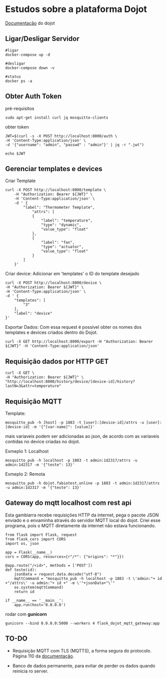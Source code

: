 # Estudos sobre a plataforma Dojot

[Documentação](https://dojotdocs.readthedocs.io/_/downloads/dojotdocs-ptbr/pt_BR/latest/pdf/) do dojot





## Ligar/Desligar Servidor

```
#ligar
docker-compose up -d

#desligar
docker-compose down -v

#status
docker ps -a
```





## Obter Auth Token

pré-requisitos
```
sudo apt-get install curl jq mosquitto-clients
```

obter token
```
JWT=$(curl -s -X POST http://localhost:8000/auth \
-H 'Content-Type:application/json' \
-d '{"username": "admin", "passwd" : "admin"}' | jq -r ".jwt")

echo $JWT
```





## Gerenciar templates e devices

Criar Template
```
curl -X POST http://localhost:8000/template \
    -H "Authorization: Bearer ${JWT}" \
    -H 'Content-Type:application/json' \
    -d ' {
        "label": "Thermometer Template",
            "attrs": [
            {
                "label": "temperature",
                "type": "dynamic",
                "value_type": "float"
            },
            {
                "label": "fan",
                "type": "actuator",
                "value_type": "float"
            }
        ]
    }'
```

Criar device: Adicionar em 'templates' o ID do template desejado
```
curl -X POST http://localhost:8000/device \
-H "Authorization: Bearer ${JWT}" \
-H 'Content-Type:application/json' \
-d ' {
    "templates": [
        "3"
    ],
    "label": "device"
}'
```

Exportar Dados: Com essa request é possível obter os nomes dos templates e devices criados dentro do Dojot.
```
curl -X GET http://localhost:8000/export -H "Authorization: Bearer ${JWT}" -H 'Content-Type:application/json'
```




## Requisição dados por HTTP GET

```
curl -X GET \
-H "Authorization: Bearer ${JWT}" \
"http://localhost:8000/history/device/[device-id]/history?lastN=3&attr=temperature"

```


## Requisição MQTT

Template:
```
mosquitto_pub -h [host] -p 1883 -t [user]:[device-id]/attrs -u [user]:[device-id] -m '{"[var-name]": [value]}'
```
mais variaveis podem ser adicionadas ao json, de acordo com as variaveis contidas no device criadas no dojot.

Exmeplo 1: Localhost
```
mosquitto_pub -h localhost -p 1883 -t admin:1d2317/attrs -u admin:1d2317 -m '{"teste": 13}'
```

Exmeplo 2: Remota
```
mosquitto_pub -h dojot.fabiotest.online -p 1883 -t admin:1d2317/attrs -u admin:1d2317 -m '{"teste": 13}'
```






## Gateway do mqtt localhost com rest api

Esta gambiarra recebe requisições HTTP da internet, pega o pacote JSON enviado e o envaminha através do servidor MQTT local do dojot. Criei esse programa, pois o MQTT diretamente da internet não estava funcionando.

```
from flask import Flask, request
from flask_cors import CORS
import os, json

app = Flask(__name__)
cors = CORS(app, resources={r"/*": {"origins": "*"}})

@app.route("/<id>", methods = ['POST'])
def teste(id):
    jsonData = request.data.decode("utf-8") 
    mqttCommand = "mosquitto_pub -h localhost -p 1883 -t \'admin:"+ id +"/attrs\' -u admin:"+ id +" -m \'"+jsonData+"\'"
    os.system(mqttCommand)
    return id

if __name__ == '__main__':
    app.run(host='0.0.0.0')
```

rodar com **gunicorn**
```
gunicorn --bind 0.0.0.0:5000 --workers 4 flask_dojot_mqtt_gateway:app
```




## TO-DO

* Requisição MQTT com TLS (MQTTS), a forma segura do protocolo. Página 110 da [documentação](https://dojotdocs.readthedocs.io/_/downloads/dojotdocs-ptbr/pt_BR/latest/pdf/).

* Banco de dados permanente, para evitar de perder os dados quando reinicia ro server.
